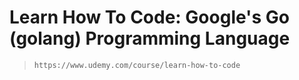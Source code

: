 # Learn How To Code: Google's Go (golang) Programming Language

> `https://www.udemy.com/course/learn-how-to-code`

